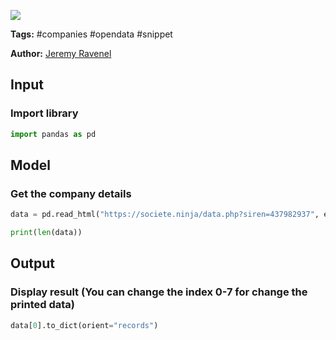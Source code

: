 <a href="https://app.naas.ai/user-redirect/naas/downloader?url=https://raw.githubusercontent.com/jupyter-naas/awesome-notebooks/master/Societe.com/Societe.com_Get_societe.ninja.ipynb" target="_parent"><img src="https://naasai-public.s3.eu-west-3.amazonaws.com/open_in_naas.svg"/></a>

**Tags:** #companies #opendata #snippet

**Author:** [Jeremy Ravenel](https://www.linkedin.com/in/ACoAAAJHE7sB5OxuKHuzguZ9L6lfDHqw--cdnJg/)

## Input

### Import library


```python
import pandas as pd
```

## Model

### Get the company details


```python
data = pd.read_html("https://societe.ninja/data.php?siren=437982937", encoding="UTF-8")
```


```python
print(len(data))
```

## Output

### Display result (You can change the index 0-7 for change the printed data)


```python
data[0].to_dict(orient="records")
```
